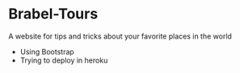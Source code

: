 # Brabel-Tours
A website for tips and tricks about your favorite places in the world

- Using Bootstrap
- Trying to deploy in heroku
